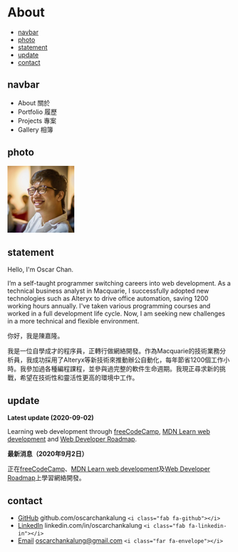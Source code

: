 # About

* [navbar](#navbar)
* [photo](#photo)
* [statement](#statement)
* [update](#update)
* [contact](#contact)

## navbar

* About 關於
* Portfolio 履歷
* Projects 專案
* Gallery 相簿

## photo

<p align="left">
    <img src="img/profile_square.jpg" alt="profile picture" width="150" height="150">
</p>

## statement

Hello, I'm Oscar Chan.

I’m a self-taught programmer switching careers into web development. As a technical business analyst in Macquarie, I successfully adopted new technologies such as Alteryx to drive office automation, saving 1200 working hours annually.  I've taken various programming courses and worked in a full development life cycle. Now, I am seeking new challenges in a more technical and flexible environment.

你好，我是陳嘉隆。

我是一位自學成才的程序員，正轉行做網絡開發。作為Macquarie的技術業務分析員，我成功採用了Alteryx等新技術來推動辦公自動化，每年節省1200個工作小時。我參加過各種編程課程，並參與過完整的軟件生命週期。我現正尋求新的挑戰，希望在技術性和靈活性更高的環境中工作。

## update

**Latest update (2020-09-02)**

Learning web development through [freeCodeCamp](https://www.freecodecamp.org/), [MDN Learn web development](https://developer.mozilla.org/en-US/docs/Learn) and [Web Developer Roadmap](https://roadmap.sh/frontend).

**最新消息（2020年9月2日）**

正在[freeCodeCamp](https://www.freecodecamp.org/)、[MDN Learn web development](https://developer.mozilla.org/en-US/docs/Learn)及[Web Developer Roadmap](https://roadmap.sh/frontend)上學習網絡開發。

## contact

* [GitHub](https://github.com/oscarchankalung) github.com/oscarchankalung `<i class="fab fa-github"></i>`
* [LinkedIn](https://www.linkedin.com/in/oscarchankalung/) linkedin.com/in/oscarchankalung `<i class="fab fa-linkedin-in"></i>`
* [Email](emailto:oscarchankalung@gmail.com) oscarchankalung@gmail.com `<i class="far fa-envelope"></i>`
